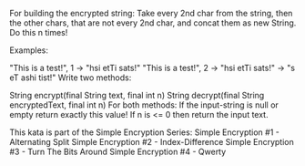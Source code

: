 For building the encrypted string:
Take every 2nd char from the string, then the other chars, that are not every 2nd char, and concat them as new String.
Do this n times!

Examples:

"This is a test!", 1 -> "hsi  etTi sats!"
"This is a test!", 2 -> "hsi  etTi sats!" -> "s eT ashi tist!"
Write two methods:

String encrypt(final String text, final int n)
String decrypt(final String encryptedText, final int n)
For both methods:
If the input-string is null or empty return exactly this value!
If n is <= 0 then return the input text.

This kata is part of the Simple Encryption Series:
Simple Encryption #1 - Alternating Split
Simple Encryption #2 - Index-Difference
Simple Encryption #3 - Turn The Bits Around
Simple Encryption #4 - Qwerty